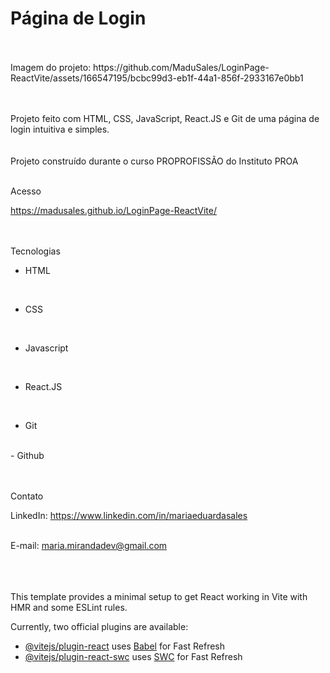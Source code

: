 # Página de Login

<br>
<br>
Imagem do projeto: https://github.com/MaduSales/LoginPage-ReactVite/assets/166547195/bcbc99d3-eb1f-44a1-856f-2933167e0bb1


<br>
<br>

<br>

Projeto feito com HTML, CSS, JavaScript, React.JS e Git de uma página de login intuitiva e simples. 
<br>
<br>
<br>
Projeto construído durante o curso PROPROFISSÃO do Instituto PROA
<br>
<br>


 Acesso
<br>

https://madusales.github.io/LoginPage-ReactVite/
<br>
<br>
<br>

 Tecnologias
<br>

- HTML
<br>
  
- CSS
<br>
  
- Javascript
<br>
  
- React.JS
<br>
  
- Git
<br>
- Github
<br>
<br>
<br>
  


 Contato
<br>

LinkedIn:  https://www.linkedin.com/in/mariaeduardasales
<br>
<br>

E-mail: maria.mirandadev@gmail.com
<br>
<br>
<br>
<br>

This template provides a minimal setup to get React working in Vite with HMR and some ESLint rules.

Currently, two official plugins are available:

- [@vitejs/plugin-react](https://github.com/vitejs/vite-plugin-react/blob/main/packages/plugin-react/README.md) uses [Babel](https://babeljs.io/) for Fast Refresh
- [@vitejs/plugin-react-swc](https://github.com/vitejs/vite-plugin-react-swc) uses [SWC](https://swc.rs/) for Fast Refresh
